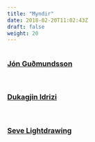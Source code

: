 ```yaml
---
title: "Myndir"
date: 2018-02-20T11:02:43Z
draft: false
weight: 20
---
```





<div class="row">
<div class="column">
<h3><a href="https://www.jongudmundsson.com/">Jón Guðmundsson</a></h3>
<!-- {{< gallery dir="/images/gallery/nonni" />}}-->
<section id="photos">
	<img src="/images/gallery/nonni/Arm.jpg" alt>
	<img src="/images/gallery/nonni/Bent leg straddle.jpg" alt>
	<img src="/images/gallery/nonni/Figa.jpg" alt>
	<img src="/images/gallery/nonni/Full position.jpg" alt>
	<img src="/images/gallery/nonni/Straddle.jpg" alt>
	<img src="/images/gallery/nonni/Twisty shape.jpg" alt>
</section>
</div>

<div class="column">
<h3><a href="https://www.facebook.com/dukagjinfilm/">Dukagjin Idrizi</a></h3>
<!-- {{< gallery dir="/images/gallery/duki" />}}-->
<section id="photos">
	<img src="/images/gallery/duki/61868559_641591489648394_3290935243640406016_n.jpg" alt>
	<img src="/images/gallery/duki/DSC00623.jpg" alt>
	<img src="/images/gallery/duki/DSC06467.jpg" alt>
	<img src="/images/gallery/duki/DSC09905.jpg" alt>
	<img src="/images/gallery/duki/DSC09916.jpg" alt>
	<img src="/images/gallery/duki/DSC09927.jpg" alt>
</section>
</div>
</div>


<div class="row">
<div class="column">
<h3><a href="https://www.facebook.com/sevelightdrawing/">Seve Lightdrawing</a></h3>
<!-- {{< gallery dir="/images/gallery/seve" />}} {{< load-photoswipe >}}-->
<section id="photos">
	<img src="/images/gallery/seve/Cane one arm color.JPG" alt>
	<img src="/images/gallery/seve/Cane one arm.JPG" alt>
	<img src="/images/gallery/seve/Push Harder - Conditionning 9.JPG" alt>
	<img src="/images/gallery/seve/Push Harder - Mikael Day 6 - 17.JPG" alt>
	<img src="/images/gallery/seve/Push Harder - Mikael Day 6 - 27.JPG" alt>
	<img src="/images/gallery/seve/Push Harder - Mikael Day 6 - 8.JPG" alt>
	<img src="/images/gallery/seve/Push Harder 2019 - Emmet Day 4 - 32.JPG" alt>
	<img src="/images/gallery/seve/Spotted figa by Mikael.JPG" alt>
	<img src="/images/gallery/seve/Tuck spot by Mikael.JPG" alt>
</section>
</div>
</div>
